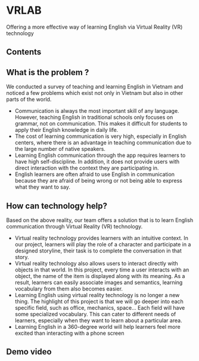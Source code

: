 # VRLAB
Offering a more effective way of learning English via Virtual Reality (VR) technology

## Contents


## What is the problem ?
We conducted a survey of teaching and learning English in Vietnam and noticed a few problems which exist not only in Vietnam but also in other parts of the world.
* Communication is always the most important skill of any language. However, teaching English in traditional schools only focuses on grammar, not on communication. This makes it difficult for students to apply their English knowledge in daily life.
* The cost of learning communication is very high, especially in English centers, where there is an advantage in teaching communication due to the large number of native speakers.
* Learning English communication through the app requires learners to have high self-discipline. In addition, it does not provide users with direct interaction with the context they are participating in.
* English learners are often afraid to use English in communication because they are afraid of being wrong or not being able to express what they want to say.

## How can technology help?
Based on the above reality, our team offers a solution that is to learn English communication through Virtual Reality (VR) technology. 
* Virtual reality technology provides learners with an intuitive context. In our project, learners will play the role of a character and participate in a designed storyline, their task is to complete the conversation in that story.
* Virtual reality technology also allows users to interact directly with objects in that world. In this project, every time a user interacts with an object, the name of the item is displayed along with its meaning. As a result, learners can easily associate images and semantics, learning vocabulary from them also becomes easier.
* Learning English using virtual reality technology is no longer a new thing. The highlight of this project is that we will go deeper into each specific field, such as office, mechanics, space... Each field will have some specialized vocabulary. This can cater to different needs of learners, especially when they want to learn about a particular area.
* Learning English in a 360-degree world will help learners feel more excited than interacting with a phone screen

## Demo video
[](https://youtu.be/ZSbp70x3J70)



